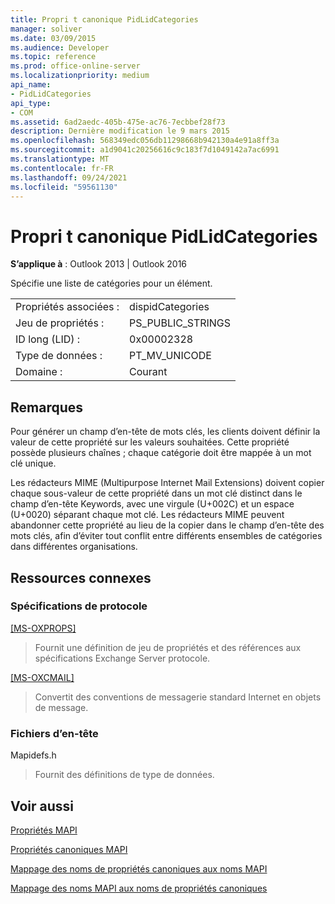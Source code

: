 ```yaml
---
title: Propri t canonique PidLidCategories
manager: soliver
ms.date: 03/09/2015
ms.audience: Developer
ms.topic: reference
ms.prod: office-online-server
ms.localizationpriority: medium
api_name:
- PidLidCategories
api_type:
- COM
ms.assetid: 6ad2aedc-405b-475e-ac76-7ecbbef28f73
description: Dernière modification le 9 mars 2015
ms.openlocfilehash: 568349edc056db11298668b942130a4e91a8ff3a
ms.sourcegitcommit: a1d9041c20256616c9c183f7d1049142a7ac6991
ms.translationtype: MT
ms.contentlocale: fr-FR
ms.lasthandoff: 09/24/2021
ms.locfileid: "59561130"
---
```

# <a name="pidlidcategories-canonical-property"></a>Propri t canonique PidLidCategories

  
  
**S’applique à** : Outlook 2013 | Outlook 2016 
  
Spécifie une liste de catégories pour un élément.
  
|||
|:-----|:-----|
|Propriétés associées :  <br/> |dispidCategories  <br/> |
|Jeu de propriétés :  <br/> |PS_PUBLIC_STRINGS  <br/> |
|ID long (LID) :  <br/> |0x00002328  <br/> |
|Type de données :  <br/> |PT_MV_UNICODE  <br/> |
|Domaine :  <br/> |Courant  <br/> |
   
## <a name="remarks"></a>Remarques

Pour générer un champ d’en-tête de mots clés, les clients doivent définir la valeur de cette propriété sur les valeurs souhaitées. Cette propriété possède plusieurs chaînes ; chaque catégorie doit être mappée à un mot clé unique.
  
Les rédacteurs MIME (Multipurpose Internet Mail Extensions) doivent copier chaque sous-valeur de cette propriété dans un mot clé distinct dans le champ d’en-tête Keywords, avec une virgule (U+002C) et un espace (U+0020) séparant chaque mot clé. Les rédacteurs MIME peuvent abandonner cette propriété au lieu de la copier dans le champ d’en-tête des mots clés, afin d’éviter tout conflit entre différents ensembles de catégories dans différentes organisations.
  
## <a name="related-resources"></a>Ressources connexes

### <a name="protocol-specifications"></a>Spécifications de protocole

[[MS-OXPROPS]](https://msdn.microsoft.com/library/f6ab1613-aefe-447d-a49c-18217230b148%28Office.15%29.aspx)
  
> Fournit une définition de jeu de propriétés et des références aux spécifications Exchange Server protocole.
    
[[MS-OXCMAIL]](https://msdn.microsoft.com/library/b60d48db-183f-4bf5-a908-f584e62cb2d4%28Office.15%29.aspx)
  
> Convertit des conventions de messagerie standard Internet en objets de message.
    
### <a name="header-files"></a>Fichiers d’en-tête

Mapidefs.h
  
> Fournit des définitions de type de données.
    
## <a name="see-also"></a>Voir aussi



[Propriétés MAPI](mapi-properties.md)
  
[Propriétés canoniques MAPI](mapi-canonical-properties.md)
  
[Mappage des noms de propriétés canoniques aux noms MAPI](mapping-canonical-property-names-to-mapi-names.md)
  
[Mappage des noms MAPI aux noms de propriétés canoniques](mapping-mapi-names-to-canonical-property-names.md)


